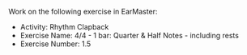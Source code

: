 Work on the following exercise in EarMaster:
- Activity: Rhythm Clapback
- Exercise Name: 4/4 - 1 bar: Quarter & Half Notes - including rests
- Exercise Number: 1.5
